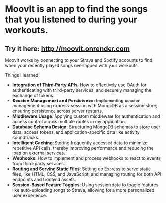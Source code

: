 # MoovIt is an app to find the songs that you listened to during your workouts.
## Try it here: http://moovit.onrender.com

MoovIt works by oonnecting to your Strava and Spotify accounts to find when your recently played songs overlapped with your workouts.

Things I learned: 
- **Integration of Third-Party APIs**: How to effectively use OAuth for authenticating with third-party services, and securely managing the exchange of tokens.
- **Session Management and Persistence**: Implementing session management using express-session with MongoDB as a session store, ensuring persistence across server restarts.
- **Middleware Usage**: Applying custom middleware for authentication and access control across multiple routes in my application.
- **Database Schema Design**: Structuring MongoDB schemas to store user data, access tokens, and application-specific data like activity soundtracks.
- **Intelligent Caching**: Storing frequently accessed data to minimize repetitive API calls, thereby improving performance and reducing the load on external services.
- **Webhooks**: How to implement and process webhooks to react to events from third-party services.
- **Routing and Serving Static Files**: Setting up Express to serve static files, like HTML, CSS, and JavaScript, and managing routing for both API endpoints and frontend assets.
- **Session-Based Feature Toggles**: Using session data to toggle features like auto-uploading songs to Strava, allowing for a more personalized user experience.


